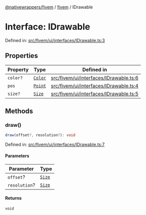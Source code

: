 [@nativewrappers/fivem](../../README.md) / [fivem](../README.md) / IDrawable

# Interface: IDrawable

Defined in: [src/fivem/ui/interfaces/IDrawable.ts:3](https://github.com/nativewrappers/nativewrappers/blob/11c6a49b7dbba5233f7fb8c63e2382099dcf6c28/src/fivem/ui/interfaces/IDrawable.ts#L3)

## Properties

| Property | Type | Defined in |
| ------ | ------ | ------ |
| <a id="color"></a> `color?` | [`Color`](../classes/Color.md) | [src/fivem/ui/interfaces/IDrawable.ts:6](https://github.com/nativewrappers/nativewrappers/blob/11c6a49b7dbba5233f7fb8c63e2382099dcf6c28/src/fivem/ui/interfaces/IDrawable.ts#L6) |
| <a id="pos"></a> `pos` | [`Point`](../classes/Point.md) | [src/fivem/ui/interfaces/IDrawable.ts:4](https://github.com/nativewrappers/nativewrappers/blob/11c6a49b7dbba5233f7fb8c63e2382099dcf6c28/src/fivem/ui/interfaces/IDrawable.ts#L4) |
| <a id="size"></a> `size?` | [`Size`](../classes/Size.md) | [src/fivem/ui/interfaces/IDrawable.ts:5](https://github.com/nativewrappers/nativewrappers/blob/11c6a49b7dbba5233f7fb8c63e2382099dcf6c28/src/fivem/ui/interfaces/IDrawable.ts#L5) |

## Methods

### draw()

```ts
draw(offset?, resolution?): void
```

Defined in: [src/fivem/ui/interfaces/IDrawable.ts:7](https://github.com/nativewrappers/nativewrappers/blob/11c6a49b7dbba5233f7fb8c63e2382099dcf6c28/src/fivem/ui/interfaces/IDrawable.ts#L7)

#### Parameters

| Parameter | Type |
| ------ | ------ |
| `offset`? | [`Size`](../classes/Size.md) |
| `resolution`? | [`Size`](../classes/Size.md) |

#### Returns

`void`
